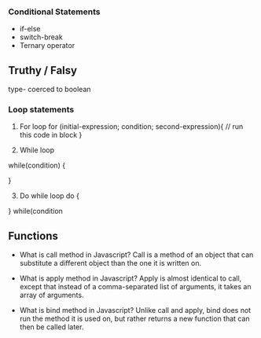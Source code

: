 ### Conditional Statements
   - if-else
   - switch-break
   - Ternary operator
   
## Truthy / Falsy
  type- coerced to boolean
  
### Loop statements

   1. For loop
    for (initial-expression; condition; second-expression){
      // run this code in block
    }
    
   2. While loop
   
   while(condition) {
   
   }
   
   3. Do while loop
   do {
   
   
   } while(condition


## Functions

- What is call method in Javascript?
   Call is a method of an object that can substitute a different object than the one it is written on.

- What is apply method in Javascript?
  Apply is almost identical to call, except that instead of a comma-separated list of arguments, it takes an array of arguments.

- What is bind method in Javascript?
  Unlike call and apply, bind does not run the method it is used on, but rather returns a new function that can then be called later.
